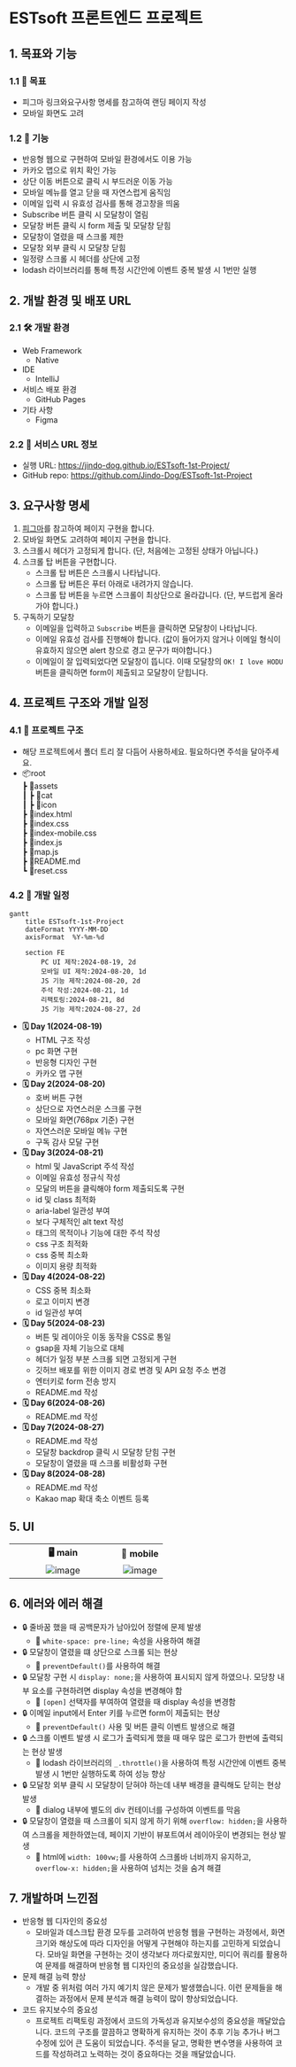 # ESTsoft 프론트엔드 프로젝트

## 1. 목표와 기능

### 1.1 📌 목표

- 피그마 링크와요구사항 명세를 참고하여 랜딩 페이지 작성
- 모바일 화면도 고려

### 1.2 📁 기능

- 반응형 웹으로 구현하여 모바일 환경에서도 이용 가능
- 카카오 맵으로 위치 확인 가능
- 상단 이동 버튼으로 클릭 시 부드러운 이동 가능
- 모바일 메뉴를 열고 닫을 때 자연스럽게 움직임
- 이메일 입력 시 유효성 검사를 통해 경고창을 띄움
- Subscribe 버튼 클릭 시 모달창이 열림
- 모달창 버튼 클릭 시 form 제출 및 모달창 닫힘
- 모달창이 열렸을 때 스크롤 제한
- 모달창 외부 클릭 시 모달창 닫힘
- 일정량 스크롤 시 헤더를 상단에 고정
- lodash 라이브러리를 통해 특정 시간안에 이벤트 중복 발생 시 1번만 실행

## 2. 개발 환경 및 배포 URL

### 2.1 🛠 개발 환경

- Web Framework
    - Native
- IDE
    - IntelliJ
- 서비스 배포 환경
    - GitHub Pages
- 기타 사항
    - Figma

### 2.2 🔗 서비스 URL 정보

- 실행 URL: https://jindo-dog.github.io/ESTsoft-1st-Project/
- GitHub repo: https://github.com/Jindo-Dog/ESTsoft-1st-Project

## 3. 요구사항 명세

1. <a href="https://www.figma.com/design/s9RCnA6dSi3QHHeMDFHKE6/EST-오르미(BE)_HTML%2FCSS%2FJS?node-id=104924-12&t=DkHqKMa1PBxYw4n3-0" target="_blank" rel="noopener noreferrer">피그마</a>를 참고하여 페이지 구현을 합니다.
2. 모바일 화면도 고려하여 페이지 구현을 합니다.
3. 스크롤시 헤더가 고정되게 합니다. (단, 처음에는 고정된 상태가 아닙니다.)
4. 스크롤 탑 버튼을 구현합니다.
    - 스크롤 탑 버튼은 스크롤시 나타납니다.
    - 스크롤 탑 버튼은 푸터 아래로 내려가지 않습니다.
    - 스크롤 탑 버튼을 누르면 스크롤이 최상단으로 올라갑니다. (단, 부드럽게 올라가야 합니다.)
5. 구독하기 모달창
    - 이메일을 입력하고 `Subscribe` 버튼을 클릭하면 모달창이 나타납니다.
    - 이메일 유효성 검사를 진행해야 합니다. (값이 들어가지 않거나 이메일 형식이 유효하지 않으면 alert 창으로 경고 문구가 떠야합니다.)
    - 이메일이 잘 입력되었다면 모달창이 뜹니다. 이때 모달창의 `OK! I love HODU` 버튼을 클릭하면 form이 제출되고 모달창이 닫힙니다.

## 4. 프로젝트 구조와 개발 일정

### 4.1 🧱 프로젝트 구조

- 해당 프로젝트에서 폴더 트리 잘 다듬어 사용하세요. 필요하다면 주석을 달아주세요.
- 📦root  
  ┣ 📂assets  
  ┃ ┣ 📂cat   
  ┃ ┣ 📂icon  
  ┣ 📜index.html  
  ┣ 📜index.css  
  ┣ 📜index-mobile.css  
  ┣ 📜index.js  
  ┣ 📜map.js  
  ┣ 📜README.md  
  ┗ 📜reset.css

### 4.2 📅 개발 일정

```mermaid
gantt
    title ESTsoft-1st-Project
    dateFormat YYYY-MM-DD
    axisFormat  %Y-%m-%d
    
    section FE
        PC UI 제작:2024-08-19, 2d
        모바일 UI 제작:2024-08-20, 1d
        JS 기능 제작:2024-08-20, 2d
        주석 작성:2024-08-21, 1d
        리팩토링:2024-08-21, 8d
        JS 기능 제작:2024-08-27, 2d
```

- **🗓 Day 1(2024-08-19)**
    - HTML 구조 작성
    - pc 화면 구현
    - 반응형 디자인 구현
    - 카카오 맵 구현
- **🗓 Day 2(2024-08-20)**
    - 호버 버튼 구현
    - 상단으로 자연스러운 스크롤 구현
    - 모바일 화면(768px 기준) 구현
    - 자연스러운 모바일 메뉴 구현
    - 구독 감사 모달 구현
- **🗓 Day 3(2024-08-21)**
    - html 및 JavaScript 주석 작성
    - 이메일 유효성 정규식 작성
    - 모달의 버튼을 클릭해야 form 제출되도록 구현
    - id 및 class 최적화
    - aria-label 일관성 부여
    - 보다 구체적인 alt text 작성
    - 태그의 목적이나 기능에 대한 주석 작성
    - css 구조 최적화
    - css 중복 최소화
    - 이미지 용량 최적화
- **🗓 Day 4(2024-08-22)**
    - CSS 중복 최소화
    - 로고 이미지 변경
    - id 일관성 부여
- **🗓 Day 5(2024-08-23)**
    - 버튼 및 레이아웃 이동 동작을 CSS로 통일
    - gsap을 자체 기능으로 대체
    - 헤더가 일정 부분 스크롤 되면 고정되게 구현
    - 깃허브 배포를 위한 이미지 경로 변경 및 API 요청 주소 변경
    - 엔터키로 form 전송 방지
    - README.md 작성
- **🗓 Day 6(2024-08-26)**
    - README.md 작성
- **🗓 Day 7(2024-08-27)**
    - README.md 작성
    - 모달창 backdrop 클릭 시 모달창 닫힘 구현
    - 모달창이 열렸을 때 스크롤 비활성화 구현
- **🗓 Day 8(2024-08-28)**
    - README.md 작성
    - Kakao map 확대 축소 이벤트 등록

## 5. UI

<table style="text-align: center">
    <tr>
        <th style="width: 70%;">🖥 main</th>
        <th style="width: 30%;">📱 mobile</th>
    </tr>
    <tr>
        <td><img src="https://github.com/user-attachments/assets/bcec7280-5b49-4f5d-bf70-b73281f503b3" alt="image"></td>
        <td><img src="https://github.com/user-attachments/assets/e6c3cb78-11b2-451e-b9a6-00e26cfcba5d" alt="image"></td>
    </tr>
</table>

## 6. 에러와 에러 해결

- 🔒 줄바꿈 했을 때 공백문자가 남아있어 정렬에 문제 발생
    - 🔑 `white-space: pre-line;` 속성을 사용하여 해결
- 🔒 모달창이 열렸을 떄 상단으로 스크롤 되는 현상
    - 🔑 `preventDefault()`를 사용하여 해결
- 🔒 모달창 구현 시 `display: none;`을 사용하여 표시되지 않게 하였으나. 모당창 내부 요소를 구현하려면 display 속성을 변경해야 함
    - 🔑 `[open]` 선택자를 부여하여 열렸을 때 display 속성을 변경함
- 🔒 이메일 input에서 Enter 키를 누르면 form이 제출되는 현상
    - 🔑 `preventDefault()` 사용 및 버튼 클릭 이벤트 발생으로 해결
- 🔒 스크롤 이벤트 발생 시 로그가 출력되게 했을 때 매우 많은 로그가 한번에 출력되는 현상 발생
    - 🔑 lodash 라이브러리의 `_.throttle()`을 사용하여 특정 시간안에 이벤트 중복 발생 시 1번만 실행하도록 하여 성능 향상
- 🔒 모달창 외부 클릭 시 모달창이 닫혀야 하는데 내부 배경을 클릭해도 닫히는 현상 발생
    - 🔑 dialog 내부에 별도의 div 컨테이너를 구성하여 이벤트를 막음
- 🔒 모달창이 열렸을 때 스크롤이 되지 않게 하기 위해 `overflow: hidden;`을 사용하여 스크롤을 제한하였는데, 페이지 기반이 뷰포트여서 레이아웃이 변경되는 현상 발생
    - 🔑 html에 `width: 100vw;`를 사용하여 스크롤바 너비까지 유지하고, `overflow-x: hidden;`을 사용하여 넘치는 것을 숨겨 해결

## 7. 개발하며 느낀점

- 반응형 웹 디자인의 중요성
    - 모바일과 데스크탑 환경 모두를 고려하여 반응형 웹을 구현하는 과정에서, 화면 크기와 해상도에 따라 디자인을 어떻게 구현해야 하는지를 고민하게 되었습니다. 모바일 화면을 구현하는 것이 생각보다 까다로웠지만, 미디어 쿼리를 활용하여 문제를 해결하며 반응형 웹 디자인의 중요성을 실감했습니다.
- 문제 해결 능력 향상
    - 개발 중 위처럼 여러 가지 예기치 않은 문제가 발생했습니다. 이런 문제들을 해결하는 과정에서 문제 분석과 해결 능력이 많이 향상되었습니다.
- 코드 유지보수의 중요성
    - 프로젝트 리팩토링 과정에서 코드의 가독성과 유지보수성의 중요성을 깨달았습니다. 코드의 구조를 깔끔하고 명확하게 유지하는 것이 추후 기능 추가나 버그 수정에 있어 큰 도움이 되었습니다. 주석을 달고, 명확한 변수명을 사용하여 코드를 작성하려고 노력하는 것이 중요하다는 것을 깨달았습니다.
